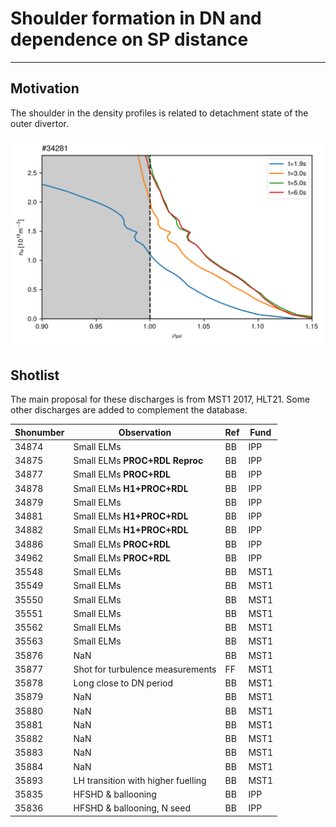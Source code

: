 # Shoulder formation in DN and dependence on SP distance
---

## Motivation

The shoulder in the density profiles is related to detachment state of the outer divertor.

![Possible shoulder formation in reflectometry profiles.](./Figures/lin34281.png "Possible shoulder formation in reflectometry profiles.")

## Shotlist

The main proposal for these discharges is from MST1 2017, HLT21.
Some other discharges are added to complement the database.

| Shonumber | Observation | Ref | Fund |
|---|---|---|---|
| 34874 | Small ELMs | BB | IPP |
| 34875 | Small ELMs __PROC+RDL Reproc__ | BB | IPP |
| 34877 | Small ELMs __PROC+RDL__ | BB | IPP |
| 34878 | Small ELMs __H1+PROC+RDL__ | BB | IPP |
| 34879 | Small ELMs | BB | IPP |
| 34881 | Small ELMs __H1+PROC+RDL__ | BB | IPP |
| 34882 | Small ELMs __H1+PROC+RDL__ | BB | IPP |
| 34886 | Small ELMs __PROC+RDL__ | BB | IPP |
| 34962 | Small ELMs __PROC+RDL__ | BB | IPP |
| 35548 | Small ELMs | BB | MST1 |
| 35549 | Small ELMs | BB | MST1 |
| 35550 | Small ELMs | BB | MST1 |
| 35551 | Small ELMs | BB | MST1 |
| 35562 | Small ELMs | BB | MST1 |
| 35563 | Small ELMs | BB | MST1 |
| 35876 | NaN | BB | MST1 |
| 35877 | Shot for turbulence measurements | FF | MST1 |
| 35878 | Long close to DN period | BB | MST1 |
| 35879 | NaN | BB | MST1 |
| 35880 | NaN | BB | MST1 |
| 35881 | NaN | BB | MST1 |
| 35882 | NaN | BB | MST1 |
| 35883 | NaN | BB | MST1 |
| 35884 | NaN | BB | MST1 |
| 35893 | LH transition with higher fuelling | BB | MST1 |
| 35835 | HFSHD & ballooning | BB | IPP |
| 35836 | HFSHD & ballooning, N seed | BB | IPP |
